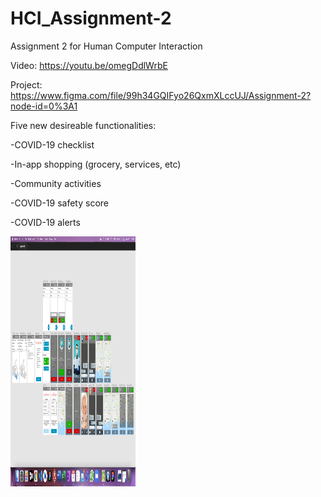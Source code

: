 # HCI_Assignment-2
Assignment 2 for Human Computer Interaction

Video: https://youtu.be/omegDdlWrbE

Project: https://www.figma.com/file/99h34GQIFyo26QxmXLccUJ/Assignment-2?node-id=0%3A1



Five new desireable functionalities:

-COVID-19 checklist

-In-app shopping (grocery, services, etc)

-Community activities

-COVID-19 safety score

-COVID-19 alerts



<img src="Screen Shot 2021-03-07 at 10.13.31.png"  width="200" height="400" />
